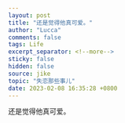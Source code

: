 ```yaml
---
layout: post
title: "还是觉得他真可爱。"
author: "Lucca"
comments: false
tags: Life
excerpt_separator: <!--more-->
sticky: false
hidden: false
source: jike
topic: "失恋那些事儿"
date: 2023-02-08 16:35:28 +0800
---
```


还是觉得他真可爱。

<!--more-->

